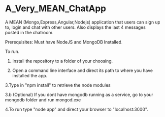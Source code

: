 # A_Very_MEAN_ChatApp
A MEAN (Mongo,Express,Angular,Nodejs) application that users can sign up to, login and chat with other users. Also displays the last 4 messages posted in the chatroom.

Prerequisites: Must have NodeJS and MongoDB Installed.

To run.

1. Install the repository to a folder of your choosing.

2. Open a command line interface and direct its path to where you have installed the app.

3.Type in "npm install" to retrieve the node modules

3.b (Optional)
  If you dont have mongodb running as a service, go to your mongodb folder and run mongod.exe

4.To run type "node app" and direct your browser to "localhost:3000".
